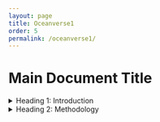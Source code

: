```yaml
---
layout: page
title: Oceanverse1
order: 5
permalink: /oceanverse1/
---
```


# Main Document Title

<details>
  <summary>Heading 1: Introduction</summary>

  1. Point one under introduction

  2. Point two under introduction

  3. Point three under introduction

</details>

<details>
  <summary>Heading 2: Methodology</summary>

  1. Point one under methodology
  2. Point two under methodology
  3. Point three under methodology

</details>

